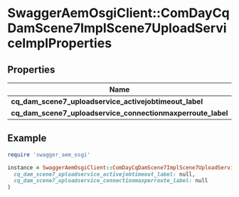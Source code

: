 # SwaggerAemOsgiClient::ComDayCqDamScene7ImplScene7UploadServiceImplProperties

## Properties

| Name | Type | Description | Notes |
| ---- | ---- | ----------- | ----- |
| **cq_dam_scene7_uploadservice_activejobtimeout_label** | [**ConfigNodePropertyInteger**](ConfigNodePropertyInteger.md) |  | [optional] |
| **cq_dam_scene7_uploadservice_connectionmaxperroute_label** | [**ConfigNodePropertyInteger**](ConfigNodePropertyInteger.md) |  | [optional] |

## Example

```ruby
require 'swagger_aem_osgi'

instance = SwaggerAemOsgiClient::ComDayCqDamScene7ImplScene7UploadServiceImplProperties.new(
  cq_dam_scene7_uploadservice_activejobtimeout_label: null,
  cq_dam_scene7_uploadservice_connectionmaxperroute_label: null
)
```

